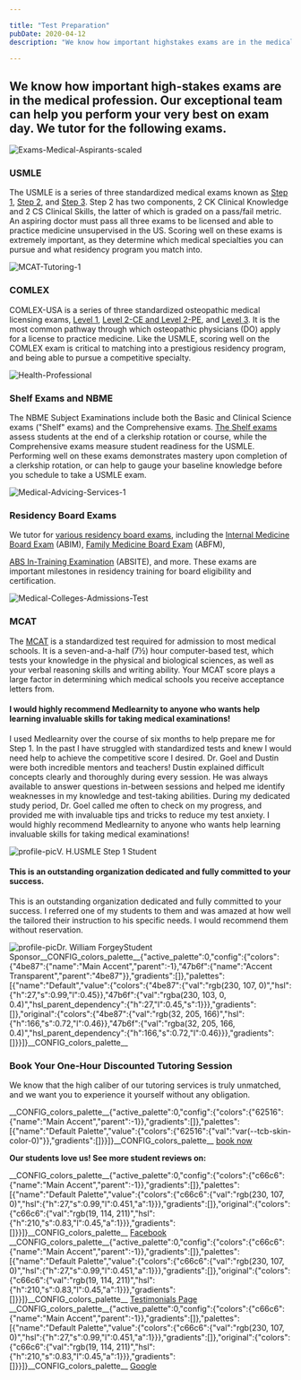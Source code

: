 ```yaml
---

title: "Test Preparation"
pubDate: 2020-04-12
description: "We know how important highstakes exams are in the medical profession. Our exceptional team can help you perform your very best on exam day. We tutor for th"

---
```



## We know how important high-stakes exams are in the medical profession. Our exceptional team can help you perform your very best on exam day. We tutor for the following exams.

![](//www.medlearnity.com//images/wp/2020/04/Exams-Medical-Aspirants-scaled-1.jpg "Exams-Medical-Aspirants-scaled")

### USMLE

The USMLE is a series of three standardized medical exams known as [Step 1](https://www.medlearnity.com/usmle-tutoring-step-1/), [Step 2](https://www.medlearnity.com/step-2ck-usmle/), and [Step 3](https://www.medlearnity.com/usmle-step-3/). Step 2 has two components, 2 CK Clinical Knowledge and 2 CS Clinical Skills, the latter of which is graded on a pass/fail metric. An aspiring doctor must pass all three exams to be licensed and able to practice medicine unsupervised in the US. Scoring well on these exams is extremely important, as they determine which medical specialties you can pursue and what residency program you match into.

![](//www.medlearnity.com//images/wp/2020/04/MCAT-Tutoring-1.jpg "MCAT-Tutoring-1")

### COMLEX

COMLEX-USA is a series of three standardized osteopathic medical licensing exams, [Level 1](https://www.medlearnity.com/comlex-1/), [Level 2-CE and Level 2-PE](https://www.medlearnity.com/level-2-ce-and-pe/), and [Level 3](https://www.medlearnity.com/level-3/). It is the most common pathway through which osteopathic physicians (DO) apply for a license to practice medicine. Like the USMLE, scoring well on the COMLEX exam is critical to matching into a prestigious residency program, and being able to pursue a competitive specialty.

![](//www.medlearnity.com//images/wp/2020/04/Health-Professional.jpg "Health-Professional")

### Shelf Exams and NBME

The NBME Subject Examinations include both the Basic and Clinical Science exams ("Shelf" exams) and the Comprehensive exams. [The Shelf exams](https://www.medlearnity.com/nbme-shelf-exams/) assess students at the end of a clerkship rotation or course, while the Comprehensive exams measure student readiness for the USMLE. Performing well on these exams demonstrates mastery upon completion of a clerkship rotation, or can help to gauge your baseline knowledge before you schedule to take a USMLE exam.

![](//www.medlearnity.com//images/wp/2020/04/Medical-Advicing-Services-1-1.jpg "Medical-Advicing-Services-1")

### Residency Board Exams

We tutor for [various residency board exams](https://www.medlearnity.com/residency-board-exams/), including the [Internal Medicine Board Exam](https://www.medlearnity.com/internal-medicine-boards/) (ABIM), [Family Medicine Board Exam](https://www.medlearnity.com/family-medicine-certification-exam-abfm/) (ABFM),

[ABS In-Training Examination](https://www.medlearnity.com/abs-exams/) (ABSITE), and more. These exams are important milestones in residency training for board eligibility and certification.

![](//www.medlearnity.com//images/wp/2020/04/Medical-Colleges-Admissions-Test.jpg "Medical-Colleges-Admissions-Test")

### MCAT

The [MCAT](https://www.medlearnity.com/mcat/) is a standardized test required for admission to most medical schools. It is a seven-and-a-half (7½) hour computer-based test, which tests your knowledge in the physical and biological sciences, as well as your verbal reasoning skills and writing ability. Your MCAT score plays a large factor in determining which medical schools you receive acceptance letters from.

#### I would highly recommend Medlearnity to anyone who wants help learning invaluable skills for taking medical examinations!

I used Medlearnity over the course of six months to help prepare me for Step 1. In the past I have struggled with standardized tests and knew I would need help to achieve the competitive score I desired. Dr. Goel and Dustin were both incredible mentors and teachers! Dustin explained difficult concepts clearly and thoroughly during every session. He was always available to answer questions in-between sessions and helped me identify weaknesses in my knowledge and test-taking abilities. During my dedicated study period, Dr. Goel called me often to check on my progress, and provided me with invaluable tips and tricks to reduce my test anxiety. I would highly recommend Medlearnity to anyone who wants help learning invaluable skills for taking medical examinations!

![profile-pic](https://www.medlearnity.com//images/wp/2023/10/testimonial-placeholder.png)V. H.USMLE Step 1 Student

#### This is an outstanding organization dedicated and fully committed to your success.

This is an outstanding organization dedicated and fully committed to your success. I referred one of my students to them and was amazed at how well the tailored their instruction to his specific needs. I would recommend them without reservation.

![profile-pic](https://www.medlearnity.com//images/wp/2020/04/13584804_10153790018961089_8753852675565858554_o.jpg)Dr. William ForgeyStudent Sponsor\_\_CONFIG\_colors\_palette\_\_{"active\_palette":0,"config":{"colors":{"4be87":{"name":"Main Accent","parent":-1},"47b6f":{"name":"Accent Transparent","parent":"4be87"}},"gradients":\[\]},"palettes":\[{"name":"Default","value":{"colors":{"4be87":{"val":"rgb(230, 107, 0)","hsl":{"h":27,"s":0.99,"l":0.45}},"47b6f":{"val":"rgba(230, 103, 0, 0.4)","hsl\_parent\_dependency":{"h":27,"l":0.45,"s":1}}},"gradients":\[\]},"original":{"colors":{"4be87":{"val":"rgb(32, 205, 166)","hsl":{"h":166,"s":0.72,"l":0.46}},"47b6f":{"val":"rgba(32, 205, 166, 0.4)","hsl\_parent\_dependency":{"h":166,"s":0.72,"l":0.46}}},"gradients":\[\]}}\]}\_\_CONFIG\_colors\_palette\_\_

### **Book Your One-Hour Discounted Tutoring Session**

[](/start-here/)We know that the high caliber of our tutoring services is truly unmatched, and we want you to experience it yourself without any obligation.

\_\_CONFIG\_colors\_palette\_\_{"active\_palette":0,"config":{"colors":{"62516":{"name":"Main Accent","parent":-1}},"gradients":\[\]},"palettes":\[{"name":"Default Palette","value":{"colors":{"62516":{"val":"var(--tcb-skin-color-0)"}},"gradients":\[\]}}\]}\_\_CONFIG\_colors\_palette\_\_ [book now](/purchase-discounted-session/)

**Our students love us! See more student reviews on:**

\_\_CONFIG\_colors\_palette\_\_{"active\_palette":0,"config":{"colors":{"c66c6":{"name":"Main Accent","parent":-1}},"gradients":\[\]},"palettes":\[{"name":"Default Palette","value":{"colors":{"c66c6":{"val":"rgb(230, 107, 0)","hsl":{"h":27,"s":0.99,"l":0.451,"a":1}}},"gradients":\[\]},"original":{"colors":{"c66c6":{"val":"rgb(19, 114, 211)","hsl":{"h":210,"s":0.83,"l":0.45,"a":1}}},"gradients":\[\]}}\]}\_\_CONFIG\_colors\_palette\_\_ [Facebook](https://www.facebook.com/medlearnity/reviews) \_\_CONFIG\_colors\_palette\_\_{"active\_palette":0,"config":{"colors":{"c66c6":{"name":"Main Accent","parent":-1}},"gradients":\[\]},"palettes":\[{"name":"Default Palette","value":{"colors":{"c66c6":{"val":"rgb(230, 107, 0)","hsl":{"h":27,"s":0.99,"l":0.451,"a":1}}},"gradients":\[\]},"original":{"colors":{"c66c6":{"val":"rgb(19, 114, 211)","hsl":{"h":210,"s":0.83,"l":0.45,"a":1}}},"gradients":\[\]}}\]}\_\_CONFIG\_colors\_palette\_\_ [Testimonials Page](https://www.medlearnity.com/student-testimonials/) \_\_CONFIG\_colors\_palette\_\_{"active\_palette":0,"config":{"colors":{"c66c6":{"name":"Main Accent","parent":-1}},"gradients":\[\]},"palettes":\[{"name":"Default Palette","value":{"colors":{"c66c6":{"val":"rgb(230, 107, 0)","hsl":{"h":27,"s":0.99,"l":0.451,"a":1}}},"gradients":\[\]},"original":{"colors":{"c66c6":{"val":"rgb(19, 114, 211)","hsl":{"h":210,"s":0.83,"l":0.45,"a":1}}},"gradients":\[\]}}\]}\_\_CONFIG\_colors\_palette\_\_ [Google](https://www.google.com/search?sxsrf=ALeKk02Np3zuLpVvWHuLh8YQxCysUEKy4Q%3A1588046050926&ei=4qinXouTOPGzytMPwPe00Ag&q=medlearnity+google+reviews&oq=medlearnity+google+reviews&gs_lcp=CgZwc3ktYWIQAzIECCMQJ1CEKljpMWCBM2gAcAB4AIABXIgBtAaSAQIxMJgBAKABAaoBB2d3cy13aXo&sclient=psy-ab&ved=0ahUKEwiLjILGnIrpAhXxmXIEHcA7DYoQ4dUDCAw&uact=5#lrd=0x89c25981baf77257:0xf372ef78c42cfd0b,1,,,)
